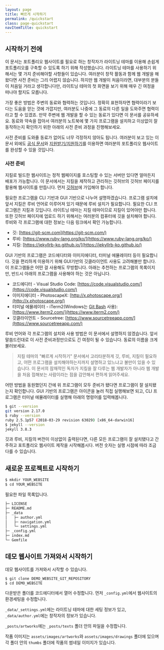 ```yaml
---
layout: page
title: 빠르게 시작하기
permalink: /quickstart
class: page-quickstart
navItemTitle: quickstart
---
```


## 시작하기 전에

이 문서는 포트폴리오 웹사이트를 필요로 하는 창작자가 라이트닝 테마를 이용해 손쉽게 포트폴리오를 구축할 수 있도록 하기 위해 작성했습니다. 라이트닝 테마를 사용하기 위해서는 몇 가지 준비해야할 사항들이 있습니다. 여러분이 창작 활동과 함께 웹 개발을 해왔다면 사전 준비는 그리 어렵지 않습니다. 하지만 웹 개발이 처음이라면, 대부분의 분들이 처음일 거라고 생각합니다만, 라이트닝 테마의 첫 화면을 보기 위해 매우 긴 여정을 떠나야 할지도 모릅니다.

가장 좋은 방법은 주변의 동료와 협력하는 것입니다. 정확히 표현하자면 협력이라기 보다는 도움을 얻는 것에 가깝지만, 여러분도 나중에 그 동료의 다른 일을 도와주면 협력이라고 할 수 있겠죠. 만약 주변에 웹 개발을 할 수 있는 동료가 있다면 이 문서를 공유하세요. 동료와 약속을 잡아서 여러분의 노트북에 몇 가지 프로그램을 설치하고 이상없이 잘 동작하는지 확인하기 위한 아래의 사전 준비 과정을 진행해보세요.

사전 준비를 도와줄 동료가 없어도 너무 걱정하지 않아도 됩니다. 여러분이 보고 있는 이 문서 외에도 [공식 문서](/docs)와 [지원받기/지원하기](/support)를 이용하면 여러분의 포트폴리오 웹사이트를 완성할 수 있을 것입니다.

### 사전 준비

지킬로 빌드한 웹사이트는 정적 웹페이지를 호스팅할 수 있는 서버만 있다면 얼마든지 배포가 가능합니다. 이 문서에서는 지킬을 제작하고 관리하는 깃허브의 깃허브 페이지를 활용해 웹사이트를 만듭니다. 먼저 [깃허브](https://github.com)에 가입해야 합니다.

필요한 프로그램을 CLI 기반과 GUI 기반으로 나누어 설명하겠습니다. 프로그램 설치에 앞서 지킬은 루비 언어로 이루어져 있기 때문에 루비 설치가 필요합니다. 필요한 CLI 프로그램은 지킬과 깃입니다. 라이트닝 테마는 지킬 테마이므로 지킬이 있어야만 합니다. 또한 깃허브 페이지에 업로드 하기 위해서는 여러분의 컴퓨터에 깃을 설치해야 합니다. 루비와 각 프로그램에 대한 정보는 다음 링크에서 확인 가능합니다.

- 깃: [https://git-scm.com](https://git-scm.com/)
- 루비: [https://www.ruby-lang.org/ko/](https://www.ruby-lang.org/ko/)
- 지킬: [https://jekyllrb-ko.github.io/](https://jekyllrb-ko.github.io/)

GUI 기반의 프로그램은 코드에디터와 이미지에디터, 터미널 에뮬레이터 등이 필요합니다. 깃을 편리하게 이용하기 위해 GUI기반의 깃클라이언트 사용도 고려해볼만 합니다. 이 프로그램들은 어떤 걸 사용해도 무방합니다. 아래는 추천하는 프로그램의 목록이지만, 반드시 아래의 프로그램을 사용해야 하는 것은 아닙니다.

- 코드에디터 - Visual Studio Code: [https://code.visualstudio.com/](https://code.visualstudio.com/)
- 이미지에디터 - PhotoscapeX: [http://x.photoscape.org/](http://x.photoscape.org/)
- 터미널 에뮬레이터 - iTerm2(Windows는 [Git Bash](https://gitforwindows.org/) 사용): [https://www.iterm2.com/](https://www.iterm2.com/)
- 깃클라이언트 - Sourcetree: [https://www.sourcetreeapp.com/](https://www.sourcetreeapp.com/)

루비 언어와 각 프로그램의 설치와 사용 방법은 이 문서에서 설명하지 않겠습니다. 앞서 말씀드린대로 이 사전 준비과정만으로도 긴 여정이 될 수 있습니다. 동료의 이름을 크게 불러보세요.

> 지킬 테마의 "빠르게 시작하기" 문서에서 고리타분하게 깃, 루비, 지킬이 필요하고, 어떤 프로그램을 설치해야하는지까지 설명하고 있느냐고 불만이 있을 수 있습니다. 이 문서의 잠재적인 독자가 지킬을 잘 다루는 웹 개발자가 아니라 웹 개발을 처음 접해보는 사람이라는 점을 감안해서 편하게 읽어주세요.

어떤 방법을 동원했던지 간에 위 프로그램이 모두 준비가 됐다면 프로그램이 잘 설치됐는지 확인합니다. GUI 기반의 프로그램은 아이콘을 눌러 직접 실행해보면 되고, CLI 프로그램은 터미널 에뮬레이터를 실행해 아래의 명령어를 입력해봅니다.

````sh
$ git --version
git version 2.17.0
$ ruby --version
ruby 2.5.1p57 (2018-03-29 revision 63029) [x86_64-darwin16]
$ jekyll --version
jekyll 3.8.3
````

깃과 루비, 지킬의 버전이 이상없이 출력된다면, 다른 모든 프로그램이 잘 설치됐다고 간주하고 포트폴리오 웹사이트 제작을 시작해봅시다. 버전 숫자는 실행 시점에 따라 조금 다를 수 있습니다.

## 새로운 프로젝트로 시작하기

````sh
$ mkdir YOUR_WEBSITE
$ cd YOUR_WEBSITE
````

필요한 파일 목록입니다.

````sh
├─ LICENSE
├─ README.md
├─ _data
│   ├─ author.yml
│   ├─ navigation.yml
│   └─ settings.yml
├─ _config.yml
├─ index.md
└─ Gemfile
````

## 데모 웹사이트 가져와서 시작하기

데모 웹사이트를 가져와서 시작할 수 있습니다.

```sh
$ git clone DEMO_WEBSITE_GIT_REPOSITORY
$ cd DEMO_WEBSITE
````

다운받은 폴더를 코드에디터에서 열어 수정합니다. 먼저 `_config.yml`에서 웹사이트의 환경세팅을 수정합니다.

 `_data/_settings.yml`에는 라이트닝 테마에 대한 세팅 정보가 있고, `_data/author.yml`에는 창작자의 정보가 있습니다.

`_posts/artworks`에는  `_posts/texts` 폴더 안의 파일을 수정합니다.

작품 이미지는 `assets/images/artworks`와 `assets/images/drawings` 폴더에 있으며 각 폴더 안의 `thumbs` 폴더에 작품의 썸네일 이미지가 있습니다.
